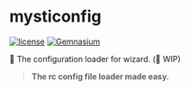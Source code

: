 # mysticonfig
[![license](https://img.shields.io/github/license/gluons/mysticonfig.svg?style=flat-square)](./LICENSE)
[![Gemnasium](https://img.shields.io/gemnasium/gluons/mysticonfig.svg?style=flat-square)](https://gemnasium.com/github.com/gluons/mysticonfig)

🔮 The configuration loader for wizard. (🚧 WIP)

> **The rc config file loader made easy.**
